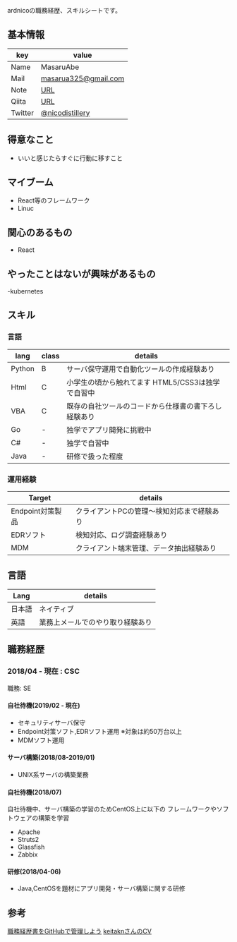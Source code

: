 ardnicoの職務経歴、スキルシートです。

## 基本情報

|key|value|
|---|-----|
|Name|MasaruAbe|
|Mail|masarua325@gmail.com|
|Note|[URL](https://note.com/nicomk)|
|Qiita|[URL](https://qiita.com/nico4316)|
|Twitter|[@nicodistillery](https://twitter.com/nicodistillery)|

## 得意なこと
- いいと感じたらすぐに行動に移すこと



## マイブーム

- React等のフレームワーク
- Linuc


## 関心のあるもの
- React



## やったことはないが興味があるもの
-kubernetes


## スキル
### 言語
|lang|class|details|
|-----|-----|-----|
|Python|B|サーバ保守運用で自動化ツールの作成経験あり|
|Html|C|小学生の頃から触れてます HTML5/CSS3は独学で自習中|
|VBA|C|既存の自社ツールのコードから仕様書の書下ろし経験あり|
|Go|-|独学でアプリ開発に挑戦中|
|C#|-|独学で自習中|
|Java|-|研修で扱った程度|


### 運用経験
|Target|details|
|-----|-----|
|Endpoint対策製品|クライアントPCの管理～検知対応まで経験あり|
|EDRソフト|検知対応、ログ調査経験あり|
|MDM|クライアント端末管理、データ抽出経験あり|



## 言語

|Lang|details|
|-----|-----|
|日本語|ネイティブ|
|英語|業務上メールでのやり取り経験あり|


## 職務経歴

### 2018/04 - 現在 : CSC

職務: SE

#### 自社待機(2019/02 - 現在)

- セキュリティサーバ保守
- Endpoint対策ソフト,EDRソフト運用
※対象は約50万台以上
- MDMソフト運用

#### サーバ構築(2018/08-2019/01)
- UNIX系サーバの構築業務

#### 自社待機(2018/07)

自社待機中、サーバ構築の学習のためCentOS上に以下の
フレームワークやソフトウェアの構築を学習
- Apache
- Struts2
- Glassfish
- Zabbix

#### 研修(2018/04-06)

- Java,CentOSを題材にアプリ開発・サーバ構築に関する研修



## 参考
[職務経歴書をGitHubで管理しよう](https://qiita.com/okohs/items/abcad0b4aefa585bc50b)
[keitaknさんのCV](https://github.com/keitakn/cv)